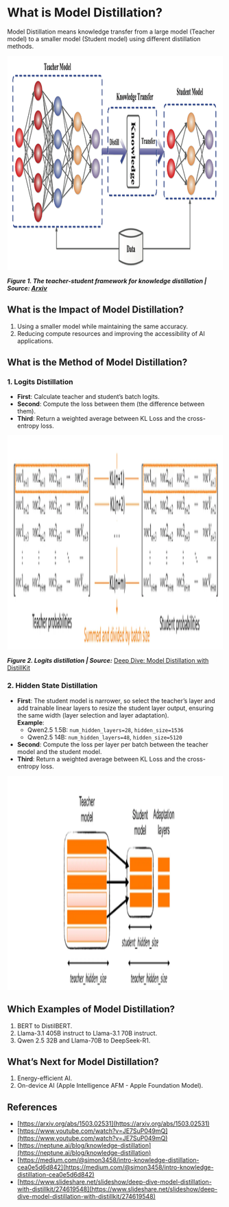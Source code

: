 # What is Model Distillation?

Model Distillation means knowledge transfer from a large model (Teacher model) to a smaller model (Student model) using different distillation methods.

<img src="img/1image.png" alt="Teacher-Student Framework" width="700" height="500"/>

**_Figure 1. The teacher-student framework for knowledge distillation | Source: [Arxiv](https://arxiv.org/abs/2006.05525)_**

## What is the Impact of Model Distillation?

1. Using a smaller model while maintaining the same accuracy.
2. Reducing compute resources and improving the accessibility of AI applications.

## What is the Method of Model Distillation?

### 1. Logits Distillation

- **First**: Calculate teacher and student’s batch logits.
- **Second**: Compute the loss between them (the difference between them).
- **Third**: Return a weighted average between KL Loss and the cross-entropy loss.

<img src="img\2image.png" alt="Logits Distillation" width="700" height="500"/>

**_Figure 2. Logits distillation | Source:_** [Deep Dive: Model Distillation with DistillKit](https://www.slideshare.net/slideshow/deep-dive-model-distillation-with-distillkit/274619548)

### 2. Hidden State Distillation

- **First**: The student model is narrower, so select the teacher’s layer and add trainable linear layers to resize the student layer output, ensuring the same width (layer selection and layer adaptation).  
  **Example**:
  - Qwen2.5 1.5B: `num_hidden_layers=28`, `hidden_size=1536`
  - Qwen2.5 14B: `num_hidden_layers=48`, `hidden_size=5120`
- **Second**: Compute the loss per layer per batch between the teacher model and the student model.
- **Third**: Return a weighted average between KL Loss and the cross-entropy loss.

<img src="img\3image.png" alt="Hidden State Distillation" width="700" height="500"/>

## Which Examples of Model Distillation?

1. BERT to DistilBERT.
2. Llama-3.1 405B instruct to Llama-3.1 70B instruct.
3. Qwen 2.5 32B and Llama-70B to DeepSeek-R1.

## What’s Next for Model Distillation?

1. Energy-efficient AI.
2. On-device AI (Apple Intelligence AFM - Apple Foundation Model).

## References

- [https://arxiv.org/abs/1503.02531](https://arxiv.org/abs/1503.02531)
- [https://www.youtube.com/watch?v=JE7SuP049mQ](https://www.youtube.com/watch?v=JE7SuP049mQ)
- [https://neptune.ai/blog/knowledge-distillation](https://neptune.ai/blog/knowledge-distillation)
- [https://medium.com/@simon3458/intro-knowledge-distillation-cea0e5d6d842](https://medium.com/@simon3458/intro-knowledge-distillation-cea0e5d6d842)
- [https://www.slideshare.net/slideshow/deep-dive-model-distillation-with-distillkit/274619548](https://www.slideshare.net/slideshow/deep-dive-model-distillation-with-distillkit/274619548)
